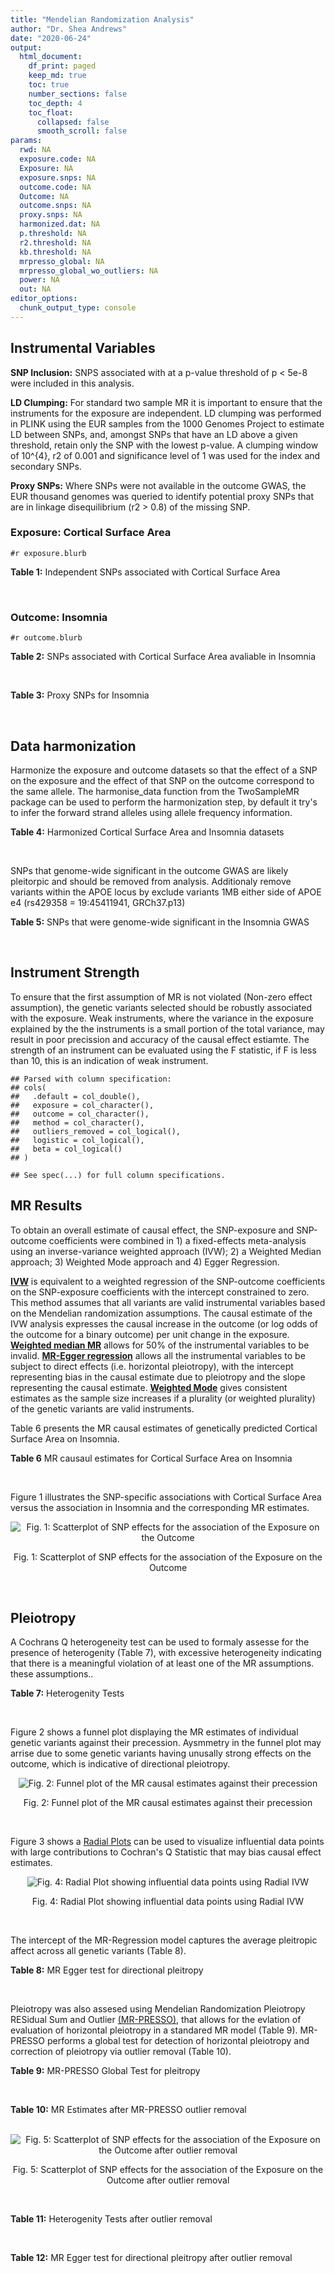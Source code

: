 ```yaml
---
title: "Mendelian Randomization Analysis"
author: "Dr. Shea Andrews"
date: "2020-06-24"
output:
  html_document:
    df_print: paged
    keep_md: true
    toc: true
    number_sections: false
    toc_depth: 4
    toc_float:
      collapsed: false
      smooth_scroll: false
params:
  rwd: NA
  exposure.code: NA
  Exposure: NA
  exposure.snps: NA
  outcome.code: NA
  Outcome: NA
  outcome.snps: NA
  proxy.snps: NA
  harmonized.dat: NA
  p.threshold: NA
  r2.threshold: NA
  kb.threshold: NA
  mrpresso_global: NA
  mrpresso_global_wo_outliers: NA
  power: NA
  out: NA
editor_options:
  chunk_output_type: console
---
```







## Instrumental Variables
**SNP Inclusion:** SNPS associated with at a p-value threshold of p < 5e-8 were included in this analysis.
<br>

**LD Clumping:** For standard two sample MR it is important to ensure that the instruments for the exposure are independent. LD clumping was performed in PLINK using the EUR samples from the 1000 Genomes Project to estimate LD between SNPs, and, amongst SNPs that have an LD above a given threshold, retain only the SNP with the lowest p-value. A clumping window of 10^{4}, r2 of 0.001 and significance level of 1 was used for the index and secondary SNPs.
<br>

**Proxy SNPs:** Where SNPs were not available in the outcome GWAS, the EUR thousand genomes was queried to identify potential proxy SNPs that are in linkage disequilibrium (r2 > 0.8) of the missing SNP.
<br>

### Exposure: Cortical Surface Area
`#r exposure.blurb`
<br>

**Table 1:** Independent SNPs associated with Cortical Surface Area
<div data-pagedtable="false">
  <script data-pagedtable-source type="application/json">
{"columns":[{"label":["SNP"],"name":[1],"type":["chr"],"align":["left"]},{"label":["CHROM"],"name":[2],"type":["dbl"],"align":["right"]},{"label":["POS"],"name":[3],"type":["dbl"],"align":["right"]},{"label":["REF"],"name":[4],"type":["chr"],"align":["left"]},{"label":["ALT"],"name":[5],"type":["chr"],"align":["left"]},{"label":["AF"],"name":[6],"type":["dbl"],"align":["right"]},{"label":["BETA"],"name":[7],"type":["dbl"],"align":["right"]},{"label":["SE"],"name":[8],"type":["dbl"],"align":["right"]},{"label":["Z"],"name":[9],"type":["dbl"],"align":["right"]},{"label":["P"],"name":[10],"type":["dbl"],"align":["right"]},{"label":["N"],"name":[11],"type":["dbl"],"align":["right"]},{"label":["TRAIT"],"name":[12],"type":["chr"],"align":["left"]}],"data":[{"1":"rs12630663","2":"3","3":"28007315","4":"T","5":"C","6":"0.4117","7":"632.8110","8":"111.2125","9":"5.690110","10":"1.270e-08","11":"32176","12":"Cortical_Surface_Area"},{"1":"rs34464850","2":"3","3":"141721762","4":"G","5":"C","6":"0.1534","7":"1233.1854","8":"152.7201","9":"8.074807","10":"6.758e-16","11":"31984","12":"Cortical_Surface_Area"},{"1":"rs2301718","2":"4","3":"106009763","4":"G","5":"A","6":"0.2269","7":"737.2212","8":"132.3556","9":"5.570004","10":"2.547e-08","11":"32176","12":"Cortical_Surface_Area"},{"1":"rs386424","2":"5","3":"81092787","4":"T","5":"G","6":"0.3008","7":"656.5430","8":"120.0422","9":"5.469270","10":"4.519e-08","11":"32176","12":"Cortical_Surface_Area"},{"1":"rs7715167","2":"5","3":"170778824","4":"T","5":"C","6":"0.6143","7":"662.7540","8":"119.1375","9":"5.562930","10":"2.653e-08","11":"32068","12":"Cortical_Surface_Area"},{"1":"rs2802295","2":"6","3":"108926496","4":"A","5":"G","6":"0.6207","7":"714.5850","8":"112.9897","9":"6.324340","10":"2.543e-10","11":"32176","12":"Cortical_Surface_Area"},{"1":"rs11759026","2":"6","3":"126792095","4":"A","5":"G","6":"0.2376","7":"1301.5200","8":"134.6156","9":"9.668420","10":"4.106e-22","11":"31907","12":"Cortical_Surface_Area"},{"1":"rs12357321","2":"10","3":"21790476","4":"G","5":"A","6":"0.3206","7":"-698.7452","8":"119.6461","9":"-5.840100","10":"5.217e-09","11":"32176","12":"Cortical_Surface_Area"},{"1":"rs1628768","2":"10","3":"105012994","4":"T","5":"C","6":"0.2386","7":"972.9780","8":"132.0048","9":"7.370780","10":"1.696e-13","11":"32176","12":"Cortical_Surface_Area"},{"1":"rs10876864","2":"12","3":"56401085","4":"G","5":"A","6":"0.5774","7":"-628.5901","8":"112.6859","9":"-5.578250","10":"2.430e-08","11":"31319","12":"Cortical_Surface_Area"},{"1":"rs10878349","2":"12","3":"66327632","4":"A","5":"G","6":"0.5100","7":"-1039.9900","8":"110.4866","9":"-9.412850","10":"4.829e-21","11":"32176","12":"Cortical_Surface_Area"},{"1":"rs79600142","2":"17","3":"43897722","4":"T","5":"C","6":"0.2198","7":"-1696.8300","8":"143.2730","9":"-11.843300","10":"2.331e-32","11":"29435","12":"Cortical_Surface_Area"}],"options":{"columns":{"min":{},"max":[10]},"rows":{"min":[10],"max":[10]},"pages":{}}}
  </script>
</div>
<br>

### Outcome: Insomnia
`#r outcome.blurb`
<br>

**Table 2:** SNPs associated with Cortical Surface Area avaliable in Insomnia
<div data-pagedtable="false">
  <script data-pagedtable-source type="application/json">
{"columns":[{"label":["SNP"],"name":[1],"type":["chr"],"align":["left"]},{"label":["CHROM"],"name":[2],"type":["dbl"],"align":["right"]},{"label":["POS"],"name":[3],"type":["dbl"],"align":["right"]},{"label":["REF"],"name":[4],"type":["chr"],"align":["left"]},{"label":["ALT"],"name":[5],"type":["chr"],"align":["left"]},{"label":["AF"],"name":[6],"type":["dbl"],"align":["right"]},{"label":["BETA"],"name":[7],"type":["dbl"],"align":["right"]},{"label":["SE"],"name":[8],"type":["dbl"],"align":["right"]},{"label":["Z"],"name":[9],"type":["dbl"],"align":["right"]},{"label":["P"],"name":[10],"type":["dbl"],"align":["right"]},{"label":["N"],"name":[11],"type":["dbl"],"align":["right"]},{"label":["TRAIT"],"name":[12],"type":["chr"],"align":["left"]}],"data":[{"1":"rs12630663","2":"3","3":"28007315","4":"T","5":"C","6":"0.374819","7":"1.033510e-03","8":"0.0008677692","9":"1.191","10":"2.338e-01","11":"1326797","12":"Insomnia_Symptoms"},{"1":"rs34464850","2":"3","3":"141721762","4":"G","5":"C","6":"0.151809","7":"-7.291637e-05","8":"0.0008680520","9":"-0.084","10":"9.332e-01","11":"1329560","12":"Insomnia_Symptoms"},{"1":"rs2301718","2":"4","3":"106009763","4":"G","5":"A","6":"0.281329","7":"-6.838907e-04","8":"0.0008700899","9":"-0.786","10":"4.316e-01","11":"1320626","12":"Insomnia_Symptoms"},{"1":"rs386424","2":"5","3":"81092787","4":"T","5":"G","6":"0.354704","7":"3.544970e-03","8":"0.0008656815","9":"4.095","10":"4.219e-05","11":"1327976","12":"Insomnia_Symptoms"},{"1":"rs7715167","2":"5","3":"170778824","4":"T","5":"C","6":"0.649726","7":"-3.150380e-03","8":"0.0008650143","9":"-3.642","10":"2.701e-04","11":"1330800","12":"Insomnia_Symptoms"},{"1":"rs2802295","2":"6","3":"108926496","4":"A","5":"G","6":"0.561291","7":"-2.254610e-03","8":"0.0008664921","9":"-2.602","10":"9.256e-03","11":"1328056","12":"Insomnia_Symptoms"},{"1":"rs11759026","2":"6","3":"126792095","4":"A","5":"G","6":"0.226251","7":"-2.732530e-03","8":"0.0008663688","9":"-3.154","10":"1.609e-03","11":"1327471","12":"Insomnia_Symptoms"},{"1":"rs12357321","2":"10","3":"21790476","4":"G","5":"A","6":"0.305707","7":"4.680887e-03","8":"0.0008681170","9":"5.392","10":"6.985e-08","11":"1318348","12":"Insomnia_Symptoms"},{"1":"rs1628768","2":"10","3":"105012994","4":"T","5":"C","6":"0.216795","7":"-2.440750e-03","8":"0.0008664371","9":"-2.817","10":"4.849e-03","11":"1327848","12":"Insomnia_Symptoms"},{"1":"rs10876864","2":"12","3":"56401085","4":"G","5":"A","6":"0.610867","7":"1.843449e-03","8":"0.0008658757","9":"2.129","10":"3.329e-02","11":"1330800","12":"Insomnia_Symptoms"},{"1":"rs10878349","2":"12","3":"66327632","4":"A","5":"G","6":"0.467672","7":"5.167530e-03","8":"0.0008645697","9":"5.977","10":"2.267e-09","11":"1328248","12":"Insomnia_Symptoms"},{"1":"rs79600142","2":"17","3":"43897722","4":"T","5":"C","6":"0.148256","7":"2.844460e-04","8":"0.0008672140","9":"0.328","10":"7.432e-01","11":"1330747","12":"Insomnia_Symptoms"}],"options":{"columns":{"min":{},"max":[10]},"rows":{"min":[10],"max":[10]},"pages":{}}}
  </script>
</div>
<br>

**Table 3:** Proxy SNPs for Insomnia
<div data-pagedtable="false">
  <script data-pagedtable-source type="application/json">
{"columns":[{"label":["proxy.outcome"],"name":[1],"type":["lgl"],"align":["right"]},{"label":["target_snp"],"name":[2],"type":["lgl"],"align":["right"]},{"label":["proxy_snp"],"name":[3],"type":["lgl"],"align":["right"]},{"label":["ld.r2"],"name":[4],"type":["lgl"],"align":["right"]},{"label":["Dprime"],"name":[5],"type":["lgl"],"align":["right"]},{"label":["ref.proxy"],"name":[6],"type":["lgl"],"align":["right"]},{"label":["alt.proxy"],"name":[7],"type":["lgl"],"align":["right"]},{"label":["CHROM"],"name":[8],"type":["lgl"],"align":["right"]},{"label":["POS"],"name":[9],"type":["lgl"],"align":["right"]},{"label":["ALT.proxy"],"name":[10],"type":["lgl"],"align":["right"]},{"label":["REF.proxy"],"name":[11],"type":["lgl"],"align":["right"]},{"label":["AF"],"name":[12],"type":["lgl"],"align":["right"]},{"label":["BETA"],"name":[13],"type":["lgl"],"align":["right"]},{"label":["SE"],"name":[14],"type":["lgl"],"align":["right"]},{"label":["P"],"name":[15],"type":["lgl"],"align":["right"]},{"label":["N"],"name":[16],"type":["lgl"],"align":["right"]},{"label":["ref"],"name":[17],"type":["lgl"],"align":["right"]},{"label":["alt"],"name":[18],"type":["lgl"],"align":["right"]},{"label":["ALT"],"name":[19],"type":["lgl"],"align":["right"]},{"label":["REF"],"name":[20],"type":["lgl"],"align":["right"]},{"label":["PHASE"],"name":[21],"type":["lgl"],"align":["right"]}],"data":[{"1":"NA","2":"NA","3":"NA","4":"NA","5":"NA","6":"NA","7":"NA","8":"NA","9":"NA","10":"NA","11":"NA","12":"NA","13":"NA","14":"NA","15":"NA","16":"NA","17":"NA","18":"NA","19":"NA","20":"NA","21":"NA"}],"options":{"columns":{"min":{},"max":[10]},"rows":{"min":[10],"max":[10]},"pages":{}}}
  </script>
</div>
<br>

## Data harmonization
Harmonize the exposure and outcome datasets so that the effect of a SNP on the exposure and the effect of that SNP on the outcome correspond to the same allele. The harmonise_data function from the TwoSampleMR package can be used to perform the harmonization step, by default it try's to infer the forward strand alleles using allele frequency information.
<br>

**Table 4:** Harmonized Cortical Surface Area and Insomnia datasets
<div data-pagedtable="false">
  <script data-pagedtable-source type="application/json">
{"columns":[{"label":["SNP"],"name":[1],"type":["chr"],"align":["left"]},{"label":["effect_allele.exposure"],"name":[2],"type":["chr"],"align":["left"]},{"label":["other_allele.exposure"],"name":[3],"type":["chr"],"align":["left"]},{"label":["effect_allele.outcome"],"name":[4],"type":["chr"],"align":["left"]},{"label":["other_allele.outcome"],"name":[5],"type":["chr"],"align":["left"]},{"label":["beta.exposure"],"name":[6],"type":["dbl"],"align":["right"]},{"label":["beta.outcome"],"name":[7],"type":["dbl"],"align":["right"]},{"label":["eaf.exposure"],"name":[8],"type":["dbl"],"align":["right"]},{"label":["eaf.outcome"],"name":[9],"type":["dbl"],"align":["right"]},{"label":["remove"],"name":[10],"type":["lgl"],"align":["right"]},{"label":["palindromic"],"name":[11],"type":["lgl"],"align":["right"]},{"label":["ambiguous"],"name":[12],"type":["lgl"],"align":["right"]},{"label":["id.outcome"],"name":[13],"type":["chr"],"align":["left"]},{"label":["chr.outcome"],"name":[14],"type":["dbl"],"align":["right"]},{"label":["pos.outcome"],"name":[15],"type":["dbl"],"align":["right"]},{"label":["se.outcome"],"name":[16],"type":["dbl"],"align":["right"]},{"label":["z.outcome"],"name":[17],"type":["dbl"],"align":["right"]},{"label":["pval.outcome"],"name":[18],"type":["dbl"],"align":["right"]},{"label":["samplesize.outcome"],"name":[19],"type":["dbl"],"align":["right"]},{"label":["outcome"],"name":[20],"type":["chr"],"align":["left"]},{"label":["mr_keep.outcome"],"name":[21],"type":["lgl"],"align":["right"]},{"label":["pval_origin.outcome"],"name":[22],"type":["chr"],"align":["left"]},{"label":["chr.exposure"],"name":[23],"type":["dbl"],"align":["right"]},{"label":["pos.exposure"],"name":[24],"type":["dbl"],"align":["right"]},{"label":["se.exposure"],"name":[25],"type":["dbl"],"align":["right"]},{"label":["z.exposure"],"name":[26],"type":["dbl"],"align":["right"]},{"label":["pval.exposure"],"name":[27],"type":["dbl"],"align":["right"]},{"label":["samplesize.exposure"],"name":[28],"type":["dbl"],"align":["right"]},{"label":["exposure"],"name":[29],"type":["chr"],"align":["left"]},{"label":["mr_keep.exposure"],"name":[30],"type":["lgl"],"align":["right"]},{"label":["pval_origin.exposure"],"name":[31],"type":["chr"],"align":["left"]},{"label":["id.exposure"],"name":[32],"type":["chr"],"align":["left"]},{"label":["action"],"name":[33],"type":["dbl"],"align":["right"]},{"label":["mr_keep"],"name":[34],"type":["lgl"],"align":["right"]},{"label":["pleitropy_keep"],"name":[35],"type":["lgl"],"align":["right"]},{"label":["pt"],"name":[36],"type":["dbl"],"align":["right"]},{"label":["mrpresso_RSSobs"],"name":[37],"type":["dbl"],"align":["right"]},{"label":["mrpresso_pval"],"name":[38],"type":["chr"],"align":["left"]},{"label":["mrpresso_keep"],"name":[39],"type":["lgl"],"align":["right"]}],"data":[{"1":"rs10876864","2":"A","3":"G","4":"A","5":"G","6":"-628.5901","7":"1.843449e-03","8":"0.5774","9":"0.610867","10":"FALSE","11":"FALSE","12":"FALSE","13":"O9yT1c","14":"12","15":"56401085","16":"0.0008658757","17":"2.129","18":"3.329e-02","19":"1330800","20":"Jansen2018insomnia23andMe","21":"TRUE","22":"reported","23":"12","24":"56401085","25":"112.6859","26":"-5.578250","27":"2.430e-08","28":"31319","29":"Grasby2020surfarea","30":"TRUE","31":"reported","32":"w5AFdx","33":"2","34":"TRUE","35":"TRUE","36":"5e-08","37":"1.303360e-06","38":"1","39":"TRUE"},{"1":"rs10878349","2":"G","3":"A","4":"G","5":"A","6":"-1039.9900","7":"5.167530e-03","8":"0.5100","9":"0.467672","10":"FALSE","11":"FALSE","12":"FALSE","13":"O9yT1c","14":"12","15":"66327632","16":"0.0008645697","17":"5.977","18":"2.267e-09","19":"1328248","20":"Jansen2018insomnia23andMe","21":"TRUE","22":"reported","23":"12","24":"66327632","25":"110.4866","26":"-9.412850","27":"4.829e-21","28":"32176","29":"Grasby2020surfarea","30":"TRUE","31":"reported","32":"w5AFdx","33":"2","34":"TRUE","35":"FALSE","36":"5e-08","37":"NA","38":"NA","39":"NA"},{"1":"rs11759026","2":"G","3":"A","4":"G","5":"A","6":"1301.5200","7":"-2.732530e-03","8":"0.2376","9":"0.226251","10":"FALSE","11":"FALSE","12":"FALSE","13":"O9yT1c","14":"6","15":"126792095","16":"0.0008663688","17":"-3.154","18":"1.609e-03","19":"1327471","20":"Jansen2018insomnia23andMe","21":"TRUE","22":"reported","23":"6","24":"126792095","25":"134.6156","26":"9.668420","27":"4.106e-22","28":"31907","29":"Grasby2020surfarea","30":"TRUE","31":"reported","32":"w5AFdx","33":"2","34":"TRUE","35":"TRUE","36":"5e-08","37":"2.027059e-06","38":"1","39":"TRUE"},{"1":"rs12357321","2":"A","3":"G","4":"A","5":"G","6":"-698.7452","7":"4.680887e-03","8":"0.3206","9":"0.305707","10":"FALSE","11":"FALSE","12":"FALSE","13":"O9yT1c","14":"10","15":"21790476","16":"0.0008681170","17":"5.392","18":"6.985e-08","19":"1318348","20":"Jansen2018insomnia23andMe","21":"TRUE","22":"reported","23":"10","24":"21790476","25":"119.6461","26":"-5.840100","27":"5.217e-09","28":"32176","29":"Grasby2020surfarea","30":"TRUE","31":"reported","32":"w5AFdx","33":"2","34":"TRUE","35":"TRUE","36":"5e-08","37":"1.635303e-05","38":"<0.011","39":"FALSE"},{"1":"rs12630663","2":"C","3":"T","4":"C","5":"T","6":"632.8110","7":"1.033510e-03","8":"0.4117","9":"0.374819","10":"FALSE","11":"FALSE","12":"FALSE","13":"O9yT1c","14":"3","15":"28007315","16":"0.0008677692","17":"1.191","18":"2.338e-01","19":"1326797","20":"Jansen2018insomnia23andMe","21":"TRUE","22":"reported","23":"3","24":"28007315","25":"111.2125","26":"5.690110","27":"1.270e-08","28":"32176","29":"Grasby2020surfarea","30":"TRUE","31":"reported","32":"w5AFdx","33":"2","34":"TRUE","35":"TRUE","36":"5e-08","37":"3.448078e-06","38":"0.539","39":"TRUE"},{"1":"rs1628768","2":"C","3":"T","4":"C","5":"T","6":"972.9780","7":"-2.440750e-03","8":"0.2386","9":"0.216795","10":"FALSE","11":"FALSE","12":"FALSE","13":"O9yT1c","14":"10","15":"105012994","16":"0.0008664371","17":"-2.817","18":"4.849e-03","19":"1327848","20":"Jansen2018insomnia23andMe","21":"TRUE","22":"reported","23":"10","24":"105012994","25":"132.0048","26":"7.370780","27":"1.696e-13","28":"32176","29":"Grasby2020surfarea","30":"TRUE","31":"reported","32":"w5AFdx","33":"2","34":"TRUE","35":"TRUE","36":"5e-08","37":"2.008566e-06","38":"1","39":"TRUE"},{"1":"rs2301718","2":"A","3":"G","4":"A","5":"G","6":"737.2212","7":"-6.838907e-04","8":"0.2269","9":"0.281329","10":"FALSE","11":"FALSE","12":"FALSE","13":"O9yT1c","14":"4","15":"106009763","16":"0.0008700899","17":"-0.786","18":"4.316e-01","19":"1320626","20":"Jansen2018insomnia23andMe","21":"TRUE","22":"reported","23":"4","24":"106009763","25":"132.3556","26":"5.570004","27":"2.547e-08","28":"32176","29":"Grasby2020surfarea","30":"TRUE","31":"reported","32":"w5AFdx","33":"2","34":"TRUE","35":"TRUE","36":"5e-08","37":"4.063304e-08","38":"1","39":"TRUE"},{"1":"rs2802295","2":"G","3":"A","4":"G","5":"A","6":"714.5850","7":"-2.254610e-03","8":"0.6207","9":"0.561291","10":"FALSE","11":"FALSE","12":"FALSE","13":"O9yT1c","14":"6","15":"108926496","16":"0.0008664921","17":"-2.602","18":"9.256e-03","19":"1328056","20":"Jansen2018insomnia23andMe","21":"TRUE","22":"reported","23":"6","24":"108926496","25":"112.9897","26":"6.324340","27":"2.543e-10","28":"32176","29":"Grasby2020surfarea","30":"TRUE","31":"reported","32":"w5AFdx","33":"2","34":"TRUE","35":"TRUE","36":"5e-08","37":"2.191841e-06","38":"0.913","39":"TRUE"},{"1":"rs34464850","2":"C","3":"G","4":"C","5":"G","6":"1233.1854","7":"-7.291637e-05","8":"0.1534","9":"0.151809","10":"FALSE","11":"TRUE","12":"FALSE","13":"O9yT1c","14":"3","15":"141721762","16":"0.0008680520","17":"-0.084","18":"9.332e-01","19":"1329560","20":"Jansen2018insomnia23andMe","21":"TRUE","22":"reported","23":"3","24":"141721762","25":"152.7201","26":"8.074807","27":"6.758e-16","28":"31984","29":"Grasby2020surfarea","30":"TRUE","31":"reported","32":"w5AFdx","33":"2","34":"TRUE","35":"TRUE","36":"5e-08","37":"2.663865e-06","38":"0.836","39":"TRUE"},{"1":"rs386424","2":"G","3":"T","4":"G","5":"T","6":"656.5430","7":"3.544970e-03","8":"0.3008","9":"0.354704","10":"FALSE","11":"FALSE","12":"FALSE","13":"O9yT1c","14":"5","15":"81092787","16":"0.0008656815","17":"4.095","18":"4.219e-05","19":"1327976","20":"Jansen2018insomnia23andMe","21":"TRUE","22":"reported","23":"5","24":"81092787","25":"120.0422","26":"5.469270","27":"4.519e-08","28":"32176","29":"Grasby2020surfarea","30":"TRUE","31":"reported","32":"w5AFdx","33":"2","34":"TRUE","35":"TRUE","36":"5e-08","37":"2.038141e-05","38":"<0.011","39":"FALSE"},{"1":"rs7715167","2":"C","3":"T","4":"C","5":"T","6":"662.7540","7":"-3.150380e-03","8":"0.6143","9":"0.649726","10":"FALSE","11":"FALSE","12":"FALSE","13":"O9yT1c","14":"5","15":"170778824","16":"0.0008650143","17":"-3.642","18":"2.701e-04","19":"1330800","20":"Jansen2018insomnia23andMe","21":"TRUE","22":"reported","23":"5","24":"170778824","25":"119.1375","26":"5.562930","27":"2.653e-08","28":"32068","29":"Grasby2020surfarea","30":"TRUE","31":"reported","32":"w5AFdx","33":"2","34":"TRUE","35":"TRUE","36":"5e-08","37":"6.102278e-06","38":"0.055","39":"TRUE"},{"1":"rs79600142","2":"C","3":"T","4":"C","5":"T","6":"-1696.8300","7":"2.844460e-04","8":"0.2198","9":"0.148256","10":"FALSE","11":"FALSE","12":"FALSE","13":"O9yT1c","14":"17","15":"43897722","16":"0.0008672140","17":"0.328","18":"7.432e-01","19":"1330747","20":"Jansen2018insomnia23andMe","21":"TRUE","22":"reported","23":"17","24":"43897722","25":"143.2730","26":"-11.843300","27":"2.331e-32","28":"29435","29":"Grasby2020surfarea","30":"TRUE","31":"reported","32":"w5AFdx","33":"2","34":"TRUE","35":"TRUE","36":"5e-08","37":"5.781469e-06","38":"0.385","39":"TRUE"}],"options":{"columns":{"min":{},"max":[10]},"rows":{"min":[10],"max":[10]},"pages":{}}}
  </script>
</div>
<br>

SNPs that genome-wide significant in the outcome GWAS are likely pleitorpic and should be removed from analysis. Additionaly remove variants within the APOE locus by exclude variants 1MB either side of APOE e4 (rs429358 = 19:45411941, GRCh37.p13)
<br>


**Table 5:** SNPs that were genome-wide significant in the Insomnia GWAS
<div data-pagedtable="false">
  <script data-pagedtable-source type="application/json">
{"columns":[{"label":["SNP"],"name":[1],"type":["chr"],"align":["left"]},{"label":["chr.outcome"],"name":[2],"type":["dbl"],"align":["right"]},{"label":["pos.outcome"],"name":[3],"type":["dbl"],"align":["right"]},{"label":["pval.exposure"],"name":[4],"type":["dbl"],"align":["right"]},{"label":["pval.outcome"],"name":[5],"type":["dbl"],"align":["right"]}],"data":[{"1":"rs10878349","2":"12","3":"66327632","4":"4.829e-21","5":"2.267e-09"}],"options":{"columns":{"min":{},"max":[10]},"rows":{"min":[10],"max":[10]},"pages":{}}}
  </script>
</div>
<br>


## Instrument Strength
To ensure that the first assumption of MR is not violated (Non-zero effect assumption), the genetic variants selected should be robustly associated with the exposure. Weak instruments, where the variance in the exposure explained by the the instruments is a small portion of the total variance, may result in poor precission and accuracy of the causal effect estiamte. The strength of an instrument can be evaluated using the F statistic, if F is less than 10, this is an indication of weak instrument.


```
## Parsed with column specification:
## cols(
##   .default = col_double(),
##   exposure = col_character(),
##   outcome = col_character(),
##   method = col_character(),
##   outliers_removed = col_logical(),
##   logistic = col_logical(),
##   beta = col_logical()
## )
```

```
## See spec(...) for full column specifications.
```

<div data-pagedtable="false">
  <script data-pagedtable-source type="application/json">
{"columns":[{"label":["outliers_removed"],"name":[1],"type":["lgl"],"align":["right"]},{"label":["pve.exposure"],"name":[2],"type":["dbl"],"align":["right"]},{"label":["F"],"name":[3],"type":["dbl"],"align":["right"]},{"label":["Alpha"],"name":[4],"type":["dbl"],"align":["right"]},{"label":["NCP"],"name":[5],"type":["dbl"],"align":["right"]},{"label":["Power"],"name":[6],"type":["dbl"],"align":["right"]}],"data":[{"1":"FALSE","2":"0.01722786","3":"53.70035","4":"0.05","5":"1.465789","6":"0.2276089"},{"1":"TRUE","2":"0.01532379","3":"58.27031","4":"0.05","5":"1.360051","6":"0.2145555"}],"options":{"columns":{"min":{},"max":[10]},"rows":{"min":[10],"max":[10]},"pages":{}}}
  </script>
</div>

##  MR Results
To obtain an overall estimate of causal effect, the SNP-exposure and SNP-outcome coefficients were combined in 1) a fixed-effects meta-analysis using an inverse-variance weighted approach (IVW); 2) a Weighted Median approach; 3) Weighted Mode approach and 4) Egger Regression.


[**IVW**](https://doi.org/10.1002/gepi.21758) is equivalent to a weighted regression of the SNP-outcome coefficients on the SNP-exposure coefficients with the intercept constrained to zero. This method assumes that all variants are valid instrumental variables based on the Mendelian randomization assumptions. The causal estimate of the IVW analysis expresses the causal increase in the outcome (or log odds of the outcome for a binary outcome) per unit change in the exposure. [**Weighted median MR**](https://doi.org/10.1002/gepi.21965) allows for 50% of the instrumental variables to be invalid. [**MR-Egger regression**](https://doi.org/10.1093/ije/dyw220) allows all the instrumental variables to be subject to direct effects (i.e. horizontal pleiotropy), with the intercept representing bias in the causal estimate due to pleiotropy and the slope representing the causal estimate. [**Weighted Mode**](https://doi.org/10.1093/ije/dyx102) gives consistent estimates as the sample size increases if a plurality (or weighted plurality) of the genetic variants are valid instruments.
<br>



Table 6 presents the MR causal estimates of genetically predicted Cortical Surface Area on Insomnia.
<br>

**Table 6** MR causaul estimates for Cortical Surface Area on Insomnia
<div data-pagedtable="false">
  <script data-pagedtable-source type="application/json">
{"columns":[{"label":["id.exposure"],"name":[1],"type":["chr"],"align":["left"]},{"label":["id.outcome"],"name":[2],"type":["chr"],"align":["left"]},{"label":["outcome"],"name":[3],"type":["fctr"],"align":["left"]},{"label":["exposure"],"name":[4],"type":["fctr"],"align":["left"]},{"label":["method"],"name":[5],"type":["fctr"],"align":["left"]},{"label":["nsnp"],"name":[6],"type":["int"],"align":["right"]},{"label":["b"],"name":[7],"type":["dbl"],"align":["right"]},{"label":["se"],"name":[8],"type":["dbl"],"align":["right"]},{"label":["pval"],"name":[9],"type":["dbl"],"align":["right"]}],"data":[{"1":"w5AFdx","2":"O9yT1c","3":"Jansen2018insomnia23andMe","4":"Grasby2020surfarea","5":"Inverse variance weighted (fixed effects)","6":"11","7":"-1.186687e-06","8":"2.708503e-07","9":"0.0000117952"},{"1":"w5AFdx","2":"O9yT1c","3":"Jansen2018insomnia23andMe","4":"Grasby2020surfarea","5":"Weighted median","6":"11","7":"-6.291192e-07","8":"4.284764e-07","9":"0.1420307754"},{"1":"w5AFdx","2":"O9yT1c","3":"Jansen2018insomnia23andMe","4":"Grasby2020surfarea","5":"Weighted mode","6":"11","7":"-7.982152e-07","8":"4.300658e-07","9":"0.0931196223"},{"1":"w5AFdx","2":"O9yT1c","3":"Jansen2018insomnia23andMe","4":"Grasby2020surfarea","5":"MR Egger","6":"11","7":"7.428652e-08","8":"2.113778e-06","9":"0.9727320719"}],"options":{"columns":{"min":{},"max":[10]},"rows":{"min":[10],"max":[10]},"pages":{}}}
  </script>
</div>
<br>

Figure 1 illustrates the SNP-specific associations with Cortical Surface Area versus the association in Insomnia and the corresponding MR estimates.
<br>

<div class="figure" style="text-align: center">
<img src="/sc/arion/projects/LOAD/shea/Projects/MR_ADPhenome/results/MR_ADbidir/Grasby2020surfarea/Jansen2018insomnia23andMe/Grasby2020surfarea_5e-8_Jansen2018insomnia23andMe_MR_Analaysis_files/figure-html/scatter_plot-1.png" alt="Fig. 1: Scatterplot of SNP effects for the association of the Exposure on the Outcome"  />
<p class="caption">Fig. 1: Scatterplot of SNP effects for the association of the Exposure on the Outcome</p>
</div>
<br>


## Pleiotropy
A Cochrans Q heterogeneity test can be used to formaly assesse for the presence of heterogenity (Table 7), with excessive heterogeneity indicating that there is a meaningful violation of at least one of the MR assumptions.
these assumptions..
<br>

**Table 7:** Heterogenity Tests
<div data-pagedtable="false">
  <script data-pagedtable-source type="application/json">
{"columns":[{"label":["id.exposure"],"name":[1],"type":["chr"],"align":["left"]},{"label":["id.outcome"],"name":[2],"type":["chr"],"align":["left"]},{"label":["outcome"],"name":[3],"type":["fctr"],"align":["left"]},{"label":["exposure"],"name":[4],"type":["fctr"],"align":["left"]},{"label":["method"],"name":[5],"type":["fctr"],"align":["left"]},{"label":["Q"],"name":[6],"type":["dbl"],"align":["right"]},{"label":["Q_df"],"name":[7],"type":["dbl"],"align":["right"]},{"label":["Q_pval"],"name":[8],"type":["dbl"],"align":["right"]}],"data":[{"1":"w5AFdx","2":"O9yT1c","3":"Jansen2018insomnia23andMe","4":"Grasby2020surfarea","5":"MR Egger","6":"68.16954","7":"9","8":"3.475585e-11"},{"1":"w5AFdx","2":"O9yT1c","3":"Jansen2018insomnia23andMe","4":"Grasby2020surfarea","5":"Inverse variance weighted","6":"71.24788","7":"10","8":"2.544359e-11"}],"options":{"columns":{"min":{},"max":[10]},"rows":{"min":[10],"max":[10]},"pages":{}}}
  </script>
</div>
<br>

Figure 2 shows a funnel plot displaying the MR estimates of individual genetic variants against their precession. Aysmmetry in the funnel plot may arrise due to some genetic variants having unusally strong effects on the outcome, which is indicative of directional pleiotropy.
<br>

<div class="figure" style="text-align: center">
<img src="/sc/arion/projects/LOAD/shea/Projects/MR_ADPhenome/results/MR_ADbidir/Grasby2020surfarea/Jansen2018insomnia23andMe/Grasby2020surfarea_5e-8_Jansen2018insomnia23andMe_MR_Analaysis_files/figure-html/funnel_plot-1.png" alt="Fig. 2: Funnel plot of the MR causal estimates against their precession"  />
<p class="caption">Fig. 2: Funnel plot of the MR causal estimates against their precession</p>
</div>
<br>

Figure 3 shows a [Radial Plots](https://github.com/WSpiller/RadialMR) can be used to visualize influential data points with large contributions to Cochran's Q Statistic that may bias causal effect estimates.



<div class="figure" style="text-align: center">
<img src="/sc/arion/projects/LOAD/shea/Projects/MR_ADPhenome/results/MR_ADbidir/Grasby2020surfarea/Jansen2018insomnia23andMe/Grasby2020surfarea_5e-8_Jansen2018insomnia23andMe_MR_Analaysis_files/figure-html/Radial_Plot-1.png" alt="Fig. 4: Radial Plot showing influential data points using Radial IVW"  />
<p class="caption">Fig. 4: Radial Plot showing influential data points using Radial IVW</p>
</div>
<br>

The intercept of the MR-Regression model captures the average pleitropic affect across all genetic variants (Table 8).
<br>

**Table 8:** MR Egger test for directional pleitropy
<div data-pagedtable="false">
  <script data-pagedtable-source type="application/json">
{"columns":[{"label":["id.exposure"],"name":[1],"type":["chr"],"align":["left"]},{"label":["id.outcome"],"name":[2],"type":["chr"],"align":["left"]},{"label":["outcome"],"name":[3],"type":["fctr"],"align":["left"]},{"label":["exposure"],"name":[4],"type":["fctr"],"align":["left"]},{"label":["egger_intercept"],"name":[5],"type":["dbl"],"align":["right"]},{"label":["se"],"name":[6],"type":["dbl"],"align":["right"]},{"label":["pval"],"name":[7],"type":["dbl"],"align":["right"]}],"data":[{"1":"w5AFdx","2":"O9yT1c","3":"Jansen2018insomnia23andMe","4":"Grasby2020surfarea","5":"-0.001300591","6":"0.002040122","7":"0.5396726"}],"options":{"columns":{"min":{},"max":[10]},"rows":{"min":[10],"max":[10]},"pages":{}}}
  </script>
</div>
<br>

Pleiotropy was also assesed using Mendelian Randomization Pleiotropy RESidual Sum and Outlier [(MR-PRESSO)](https://doi.org/10.1038/s41588-018-0099-7), that allows for the evlation of evaluation of horizontal pleiotropy in a standared MR model (Table 9). MR-PRESSO performs a global test for detection of horizontal pleiotropy and correction of pleiotropy via outlier removal (Table 10).
<br>

**Table 9:** MR-PRESSO Global Test for pleitropy
<div data-pagedtable="false">
  <script data-pagedtable-source type="application/json">
{"columns":[{"label":["id.exposure"],"name":[1],"type":["chr"],"align":["left"]},{"label":["id.outcome"],"name":[2],"type":["chr"],"align":["left"]},{"label":["outcome"],"name":[3],"type":["chr"],"align":["left"]},{"label":["exposure"],"name":[4],"type":["chr"],"align":["left"]},{"label":["pt"],"name":[5],"type":["dbl"],"align":["right"]},{"label":["outliers_removed"],"name":[6],"type":["lgl"],"align":["right"]},{"label":["n_outliers"],"name":[7],"type":["dbl"],"align":["right"]},{"label":["RSSobs"],"name":[8],"type":["dbl"],"align":["right"]},{"label":["pval"],"name":[9],"type":["chr"],"align":["left"]}],"data":[{"1":"w5AFdx","2":"O9yT1c","3":"Jansen2018insomnia23andMe","4":"Grasby2020surfarea","5":"5e-08","6":"FALSE","7":"2","8":"82.9406","9":"<0.001"}],"options":{"columns":{"min":{},"max":[10]},"rows":{"min":[10],"max":[10]},"pages":{}}}
  </script>
</div>
<br>


**Table 10:** MR Estimates after MR-PRESSO outlier removal
<div data-pagedtable="false">
  <script data-pagedtable-source type="application/json">
{"columns":[{"label":["id.exposure"],"name":[1],"type":["chr"],"align":["left"]},{"label":["id.outcome"],"name":[2],"type":["chr"],"align":["left"]},{"label":["outcome"],"name":[3],"type":["fctr"],"align":["left"]},{"label":["exposure"],"name":[4],"type":["fctr"],"align":["left"]},{"label":["method"],"name":[5],"type":["fctr"],"align":["left"]},{"label":["nsnp"],"name":[6],"type":["int"],"align":["right"]},{"label":["b"],"name":[7],"type":["dbl"],"align":["right"]},{"label":["se"],"name":[8],"type":["dbl"],"align":["right"]},{"label":["pval"],"name":[9],"type":["dbl"],"align":["right"]}],"data":[{"1":"w5AFdx","2":"O9yT1c","3":"Jansen2018insomnia23andMe","4":"Grasby2020surfarea","5":"Inverse variance weighted (fixed effects)","6":"9","7":"-1.204181e-06","8":"2.838850e-07","9":"2.217436e-05"},{"1":"w5AFdx","2":"O9yT1c","3":"Jansen2018insomnia23andMe","4":"Grasby2020surfarea","5":"Weighted median","6":"9","7":"-6.322796e-07","8":"4.405780e-07","9":"1.512547e-01"},{"1":"w5AFdx","2":"O9yT1c","3":"Jansen2018insomnia23andMe","4":"Grasby2020surfarea","5":"Weighted mode","6":"9","7":"-3.801672e-07","8":"4.994153e-07","9":"4.683655e-01"},{"1":"w5AFdx","2":"O9yT1c","3":"Jansen2018insomnia23andMe","4":"Grasby2020surfarea","5":"MR Egger","6":"9","7":"5.585106e-07","8":"1.407335e-06","9":"7.032942e-01"}],"options":{"columns":{"min":{},"max":[10]},"rows":{"min":[10],"max":[10]},"pages":{}}}
  </script>
</div>
<br>

<div class="figure" style="text-align: center">
<img src="/sc/arion/projects/LOAD/shea/Projects/MR_ADPhenome/results/MR_ADbidir/Grasby2020surfarea/Jansen2018insomnia23andMe/Grasby2020surfarea_5e-8_Jansen2018insomnia23andMe_MR_Analaysis_files/figure-html/scatter_plot_outlier-1.png" alt="Fig. 5: Scatterplot of SNP effects for the association of the Exposure on the Outcome after outlier removal"  />
<p class="caption">Fig. 5: Scatterplot of SNP effects for the association of the Exposure on the Outcome after outlier removal</p>
</div>
<br>

**Table 11:** Heterogenity Tests after outlier removal
<div data-pagedtable="false">
  <script data-pagedtable-source type="application/json">
{"columns":[{"label":["id.exposure"],"name":[1],"type":["chr"],"align":["left"]},{"label":["id.outcome"],"name":[2],"type":["chr"],"align":["left"]},{"label":["outcome"],"name":[3],"type":["fctr"],"align":["left"]},{"label":["exposure"],"name":[4],"type":["fctr"],"align":["left"]},{"label":["method"],"name":[5],"type":["fctr"],"align":["left"]},{"label":["Q"],"name":[6],"type":["dbl"],"align":["right"]},{"label":["Q_df"],"name":[7],"type":["dbl"],"align":["right"]},{"label":["Q_pval"],"name":[8],"type":["dbl"],"align":["right"]}],"data":[{"1":"w5AFdx","2":"O9yT1c","3":"Jansen2018insomnia23andMe","4":"Grasby2020surfarea","5":"MR Egger","6":"21.19195","7":"7","8":"0.0034962066"},{"1":"w5AFdx","2":"O9yT1c","3":"Jansen2018insomnia23andMe","4":"Grasby2020surfarea","5":"Inverse variance weighted","6":"26.60850","7":"8","8":"0.0008258386"}],"options":{"columns":{"min":{},"max":[10]},"rows":{"min":[10],"max":[10]},"pages":{}}}
  </script>
</div>
<br>

**Table 12:** MR Egger test for directional pleitropy after outlier removal
<div data-pagedtable="false">
  <script data-pagedtable-source type="application/json">
{"columns":[{"label":["id.exposure"],"name":[1],"type":["chr"],"align":["left"]},{"label":["id.outcome"],"name":[2],"type":["chr"],"align":["left"]},{"label":["outcome"],"name":[3],"type":["fctr"],"align":["left"]},{"label":["exposure"],"name":[4],"type":["fctr"],"align":["left"]},{"label":["egger_intercept"],"name":[5],"type":["dbl"],"align":["right"]},{"label":["se"],"name":[6],"type":["dbl"],"align":["right"]},{"label":["pval"],"name":[7],"type":["dbl"],"align":["right"]}],"data":[{"1":"w5AFdx","2":"O9yT1c","3":"Jansen2018insomnia23andMe","4":"Grasby2020surfarea","5":"-0.001916433","6":"0.001432744","7":"0.2228513"}],"options":{"columns":{"min":{},"max":[10]},"rows":{"min":[10],"max":[10]},"pages":{}}}
  </script>
</div>
<br>
